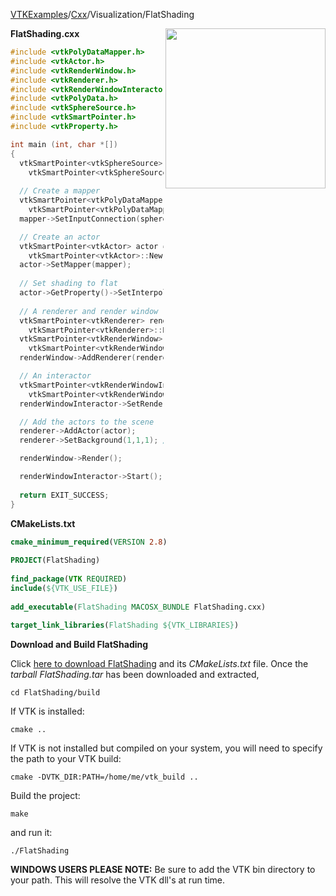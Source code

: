 [VTKExamples](/index/)/[Cxx](/Cxx)/Visualization/FlatShading

<img align="right" src="https://github.com/lorensen/VTKExamples/blob/gh-pages/Testing/Baseline/Visualization/TestFlatShading.png?raw=true" width="256" />

**FlatShading.cxx**
```c++
#include <vtkPolyDataMapper.h>
#include <vtkActor.h>
#include <vtkRenderWindow.h>
#include <vtkRenderer.h>
#include <vtkRenderWindowInteractor.h>
#include <vtkPolyData.h>
#include <vtkSphereSource.h>
#include <vtkSmartPointer.h>
#include <vtkProperty.h>

int main (int, char *[])
{
  vtkSmartPointer<vtkSphereSource> sphereSource = 
    vtkSmartPointer<vtkSphereSource>::New();
  
  // Create a mapper
  vtkSmartPointer<vtkPolyDataMapper> mapper = 
    vtkSmartPointer<vtkPolyDataMapper>::New();
  mapper->SetInputConnection(sphereSource->GetOutputPort());

  // Create an actor
  vtkSmartPointer<vtkActor> actor = 
    vtkSmartPointer<vtkActor>::New();
  actor->SetMapper(mapper);
  
  // Set shading to flat
  actor->GetProperty()->SetInterpolationToFlat();
      
  // A renderer and render window
  vtkSmartPointer<vtkRenderer> renderer = 
    vtkSmartPointer<vtkRenderer>::New();
  vtkSmartPointer<vtkRenderWindow> renderWindow = 
    vtkSmartPointer<vtkRenderWindow>::New();
  renderWindow->AddRenderer(renderer);

  // An interactor
  vtkSmartPointer<vtkRenderWindowInteractor> renderWindowInteractor = 
    vtkSmartPointer<vtkRenderWindowInteractor>::New();
  renderWindowInteractor->SetRenderWindow(renderWindow);

  // Add the actors to the scene
  renderer->AddActor(actor);
  renderer->SetBackground(1,1,1); // Background color white

  renderWindow->Render();

  renderWindowInteractor->Start();
  
  return EXIT_SUCCESS;
}
```
**CMakeLists.txt**
```cmake
cmake_minimum_required(VERSION 2.8)
 
PROJECT(FlatShading)
 
find_package(VTK REQUIRED)
include(${VTK_USE_FILE})
 
add_executable(FlatShading MACOSX_BUNDLE FlatShading.cxx)
 
target_link_libraries(FlatShading ${VTK_LIBRARIES})
```

**Download and Build FlatShading**

Click [here to download FlatShading](https://github.com/lorensen/VTKWikiExamplesTarballs/raw/master/FlatShading.tar) and its *CMakeLists.txt* file.
Once the *tarball FlatShading.tar* has been downloaded and extracted,
```
cd FlatShading/build 
```
If VTK is installed:
```
cmake ..
```
If VTK is not installed but compiled on your system, you will need to specify the path to your VTK build:
```
cmake -DVTK_DIR:PATH=/home/me/vtk_build ..
```
Build the project:
```
make
```
and run it:
```
./FlatShading
```
**WINDOWS USERS PLEASE NOTE:** Be sure to add the VTK bin directory to your path. This will resolve the VTK dll's at run time.

